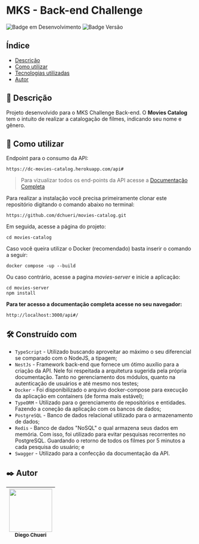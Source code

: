 
#
# MKS - Back-end Challenge
![Badge em Desenvolvimento](http://img.shields.io/static/v1?label=STATUS&message=EM%20PRODUÇÃO&color=blue&style=for-the-badge)  ![Badge Versão](https://img.shields.io/badge/VERSION-1.0.0-blue?style=for-the-badge) 

## Índice

* [Descrição](#descrição)
* [Como utilizar](#como-utilizar)
* [Tecnologias utilizadas](#tecnologias-utilizadas)
* [Autor](##autor)

## 🚀 Descrição

Projeto desenvolvido para o MKS Challenge Back-end. O **Movies Catalog** tem o intuito de realizar a catalogação de filmes, indicando seu nome e gênero.

## 📄 Como utilizar

Endpoint para o consumo da API:

    https://dc-movies-catalog.herokuapp.com/api#

> Para vizualizar todos os end-points da API acesse a [Documentação
> Completa](https://dc-movies-catalog.herokuapp.com/)

Para realizar a instalação você precisa primeiramente clonar este repositório digitando o comando abaixo no terminal:

    https://github.com/dchueri/movies-catalog.git

Em seguida, acesse a página do projeto:

    cd movies-catalog

Caso você queira utilizar o Docker (recomendado) basta inserir o comando a seguir:

    docker compose -up --build
Ou caso contrário, acesse a pagina *movies-server* e inicie a aplicação:

    cd movies-server
    npm install    
    

**Para ter acesso a documentação completa acesse no seu navegador:**

    http://localhost:3000/api#/


## 🛠️ Construído com

* `TypeScript` - Utilizado buscando aproveitar ao máximo o seu diferencial se comparado com o NodeJS, a tipagem;
* `NestJs` - Framework back-end que fornece um ótimo auxílio para a criação da API. Nele foi respeitada a arquitetura sugerida pela própria documentação. Tanto no gerenciamento dos módulos, quanto na autenticação de usuários e até mesmo nos testes;
* `Docker` - Foi disponibilizado o arquivo docker-compose para execução da aplicação em containers (de forma mais estável);
* `TypeORM` - Utilizado para o gerenciamento de repositórios e entidades. Fazendo a coneção da aplicação com os bancos de dados;
* `PostgreSQL` - Banco de dados relacional utilizado para o armazenamento de dados;
* `Redis` - Banco de dados "NoSQL" o qual armazena seus dados em memória. Com isso, foi utilizado para evitar pesquisas recorrentes no PostgreSQL. Guardando o retorno de todos os filmes por 5 minutos a cada pesquisa do usuário; e 
* `Swagger` - Utilizado para a confecção da documentação da API.

## ✒️ Autor

| [<img src="https://avatars.githubusercontent.com/u/84249430?s=400&u=b789830e57ccc23a4d4d758542785461dd656b5f&v=4" width=115><br><sub>Diego  Chueri</sub>](https://github.com/dchueri) | 
| :---: |
